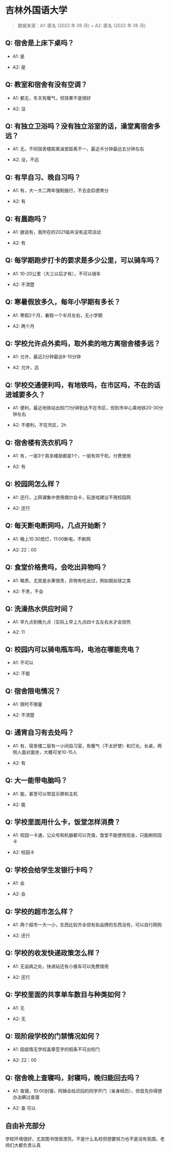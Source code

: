# 吉林外国语大学

> 数据来源：A1: 匿名 (2022 年 06 月) + A2: 匿名 (2022 年 06 月)

## Q: 宿舍是上床下桌吗？

- A1: 是

- A2: 是

## Q: 教室和宿舍有没有空调？

- A1: 都无，冬天有暖气，但效果不是很好

- A2: 没

## Q: 有独立卫浴吗？没有独立浴室的话，澡堂离宿舍多远？

- A1: 无，不同宿舍楼距离澡堂距离不一，最近半分钟最远五分钟左右

- A2: 没，不远

## Q: 有早自习、晚自习吗？

- A1: 有，大一大二两年强制施行，不去会扣德育分

- A2: 有

## Q: 有晨跑吗？

- A1: 据说有，我所在的2021级并没有这项活动

- A2: 有

## Q: 每学期跑步打卡的要求是多少公里，可以骑车吗？

- A1: 10-20公里（大三以后才有），不可以骑车

- A2: 不清楚

## Q: 寒暑假放多久，每年小学期有多长？

- A1: 寒假2个月，暑假一个半月左右，无小学期

- A2: 两个月

## Q: 学校允许点外卖吗，取外卖的地方离宿舍楼多远？

- A1: 允许，最近2分钟最远8-10分钟

- A2: 允许，远

## Q: 学校交通便利吗，有地铁吗，在市区吗，不在的话进城要多久？

- A1: 便利，最近地铁站出校门1分钟到达不在市区，但到市中心乘地铁20-30分钟左右

- A2: 不便利，不在市区，2h

## Q: 宿舍楼有洗衣机吗？

- A1: 有，一层3个其余楼层都是1个，一层有烘干机，付费使用

- A2: 有

## Q: 校园网怎么样？

- A1: 还行，上网课集中使用偶尔会卡，玩游戏建议不用校园网

- A2: 还行

## Q: 每天断电断网吗，几点开始断？

- A1: 晚上10:30熄灯，11:00断电，不断网

- A2: 22：00

## Q: 食堂价格贵吗，会吃出异物吗？

- A1: 略贵，尤其是水果很贵，异物有吃出过，例如钢丝球之类

- A2: 不贵，不会

## Q: 洗澡热水供应时间？

- A1: 早九点到晚九点（实际上早上九点四十五左右水才会烧热

- A2: 11

## Q: 校园内可以骑电瓶车吗，电池在哪能充电？

- A1: 不可以

- A2: 不能

## Q: 宿舍限电情况？

- A1: 限时不限量

- A2: 不清楚

## Q: 通宵自习有去处吗？

- A1: 有，宿舍楼二层有一小间自习室，有暖气（不太好使）和灯光，长桌，两侧人面对面坐，大概可坐10-15人

- A2: 有

## Q: 大一能带电脑吗？

- A1: 能，甚至可以带显示屏和主机

- A2: 能

## Q: 学校里面用什么卡，饭堂怎样消费？

- A1: 校园一卡通，公众号和机器都可以充值，食堂不能使用现金，只能刷校园卡

- A2: 校园卡

## Q: 学校会给学生发银行卡吗？

- A1: 会

- A2: 会

## Q: 学校的超市怎么样？

- A1: 两个超市一大一小，东西比较齐全但有些品牌的东西没有，可以自行网购

- A2: 还行

## Q: 学校的收发快递政策怎么样？

- A1: 无诟病之处，快递站还有小推车可以免费借用

- A2: 还行

## Q: 学校里面的共享单车数目与种类如何？

- A1: 无

- A2: 无

## Q: 现阶段学校的门禁情况如何？

- A1: 因疫情无学校盖章签字的假条不可出校门

- A2: 22：00

## Q: 宿舍晚上查寝吗，封寝吗，晚归能回去吗？

- A1: 查寝，10:00封寝，阿姨会给迟回的同学开门（亲身经历），但首先你得想办法瞒过查寝

- A2: 查 可以

## 自由补充部分

学校环境很好，尤其图书馆很漂亮，不是什么名校但想要努力也不是没有氛围，老师们大都负责认真